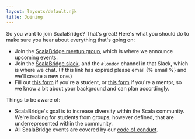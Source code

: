 ```yaml
---
layout: layouts/default.njk
title: Joining
---
```


So you want to join ScalaBridge? That's great! Here's what you should do to make sure you hear about everything that's going on:

* Join the [ScalaBridge meetup group][meetup], which is where we announce upcoming events.
* Join the [ScalaBridge slack][slack], and the `#london` channel in that Slack, which is where we chat. (If this link has expired please email {% email %} and we'll create a new one.)
* Fill out [this form][student-form] if you're a student, or [this form][mentor-form] if you're a mentor, so we know a bit about your background and can plan accordingly.


Things to be aware of:

* ScalaBridge's goal is to increase diversity within the Scala community. We're looking for students from groups, however defined, that are underrepresented within the community.
* All ScalaBridge events are covered by our [code of conduct][coc].

[slack]: https://scalabridge.slack.com/join/shared_invite/enQtNjI1MDA2MTExNTUyLTQ0ZGU5N2Q2MTI5NjE0MDIzYmMxYzU0ODE3MjkzY2M4Y2RmNTBjYjkyYzQ1ZGViZDk3ODAyZDc0ZGU5YWRjNDc
[student-form]: https://docs.google.com/forms/d/e/1FAIpQLSe-1thDrpDMvHttzbZ1lEetDP4lkvf025wJCkxT9jyoJDNBuw/viewform
[mentor-form]: https://docs.google.com/forms/d/e/1FAIpQLScOaEfBrpxKDvsoGxjIM9RPDiTPtyJEb-DDZ4UItX22vDx7JA/viewform
[meetup]: https://www.meetup.com/ScalaBridge-London/
[coc]: https://scalabridge.org/code-of-conduct
